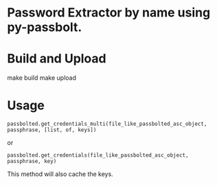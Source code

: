 # Password Extractor by name using py-passbolt.



# Build and Upload

make build
make upload

# Usage

```
passbolted.get_credentials_multi(file_like_passbolted_asc_object, passphrase, [list, of, keys])
```

or

```
passbolted.get_credentials(file_like_passbolted_asc_object, passphrase, key)
```

This method will also cache the keys.


